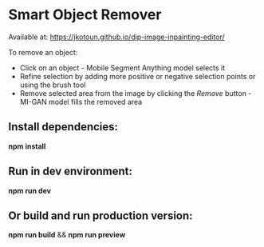 # Smart Object Remover
Available at: https://jkotoun.github.io/dip-image-inpainting-editor/

To remove an object:
- Click on an object - Mobile Segment Anything model selects it
- Refine selection by adding more positive or negative selection points or using the brush tool
- Remove selected area from the image by clicking the *Remove* button - MI-GAN model fills the removed area


## Install dependencies:
**npm install**
## Run in dev environment:
**npm run dev**
## Or build and run production version:
**npm run build** && **npm run preview**
